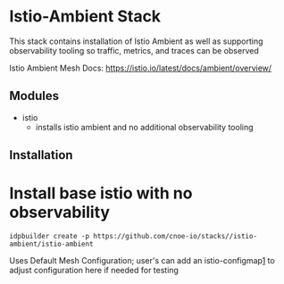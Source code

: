 # Istio-Ambient Stack

This stack contains installation of Istio Ambient as well as supporting observability tooling so traffic, metrics, and traces can be observed

Istio Ambient Mesh Docs: https://istio.io/latest/docs/ambient/overview/



## Modules
- istio
  - installs istio ambient and no additional observability tooling

## Installation

# Install base istio with no observability

`idpbuilder create -p https://github.com/cnoe-io/stacks//istio-ambient/istio-ambient`

Uses Default Mesh Configuration; user's can add an istio-configmap[1] to adjust configuration here if needed for testing 

[1]: https://istio.io/latest/docs/reference/config/istio.mesh.v1alpha1/
